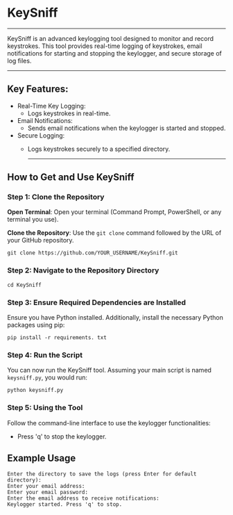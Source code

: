 # KeySniff
---

KeySniff is an advanced keylogging tool designed to monitor and record keystrokes. This tool provides real-time logging of keystrokes, email notifications for starting and stopping the keylogger, and secure storage of log files.

---
## Key Features:

- Real-Time Key Logging:
  - Logs keystrokes in real-time.
- Email Notifications:
  - Sends email notifications when the keylogger is started and stopped.
- Secure Logging:
  - Logs keystrokes securely to a specified directory.
    
    ---
## How to Get and Use KeySniff

### Step 1: Clone the Repository

**Open Terminal**: Open your terminal (Command Prompt, PowerShell, or any terminal you use).

**Clone the Repository**: Use the `git clone` command followed by the URL of your GitHub repository.

```
git clone https://github.com/YOUR_USERNAME/KeySniff.git
```

### Step 2: Navigate to the Repository Directory

```
cd KeySniff
```

### Step 3: Ensure Required Dependencies are Installed

Ensure you have Python installed. Additionally, install the necessary Python packages using pip:

```
pip install -r requirements. txt
```

### Step 4: Run the Script

You can now run the KeySniff tool. Assuming your main script is named `keysniff.py`, you would run:

```
python keysniff.py
```

### Step 5: Using the Tool

Follow the command-line interface to use the keylogger functionalities:

- Press 'q' to stop the keylogger.

## Example Usage

```
Enter the directory to save the logs (press Enter for default directory):
Enter your email address:
Enter your email password:
Enter the email address to receive notifications:
Keylogger started. Press 'q' to stop.
```
